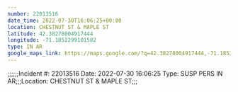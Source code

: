 ```yaml
---
number: 22013516
date_time: 2022-07-30T16:06:25+00:00
location: CHESTNUT ST & MAPLE ST
latitude: 42.38278004917444
longitude: -71.1852299101582
type: IN AR
google_maps_link: https://maps.google.com/?q=42.38278004917444,-71.1852299101582
---
```


;;;;;;Incident #: 22013516   Date: 2022-07-30 16:06:25   Type: SUSP PERS IN AR;;;Location: CHESTNUT ST & MAPLE ST;;;
